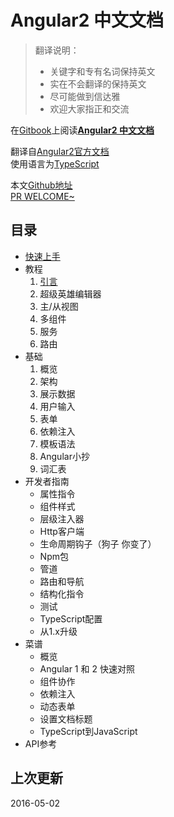# Angular2 中文文档

> 翻译说明：  
> * 关键字和专有名词保持英文
> * 实在不会翻译的保持英文
> * 尽可能做到信达雅
> * 欢迎大家指正和交流

在[Gitbook](https://www.gitbook.com)上阅读[**Angular2 中文文档**](https://emeryao.gitbooks.io/angular2-docs/content/)

翻译自[Angular2官方文档](https://angular.io/docs/ts/latest/)  
使用语言为[TypeScript](http://www.typescriptlang.org/)

本文[Github地址](https://github.com/Emeryao/angular2-docs)  
[PR WELCOME~](https://github.com/Emeryao/angular2-docs/pulls)

## 目录
* [快速上手](./doc/quickstart/readme.md)
* 教程
    1. [引言](./doc/tutorial/introduction/readme.md)
    2. 超级英雄编辑器
    3. 主/从视图
    4. 多组件
    5. 服务
    6. 路由
* 基础
    1. 概览
    2. 架构
    3. 展示数据
    4. 用户输入
    5. 表单
    6. 依赖注入
    7. 模板语法
    8. Angular小抄
    9. 词汇表
* 开发者指南
    * 属性指令
    * 组件样式
    * 层级注入器
    * Http客户端
    * 生命周期钩子（狗子 你变了）
    * Npm包
    * 管道
    * 路由和导航
    * 结构化指令
    * 测试
    * TypeScript配置
    * 从1.x升级
* 菜谱
    * 概览
    * Angular 1 和 2 快速对照
    * 组件协作
    * 依赖注入
    * 动态表单
    * 设置文档标题
    * TypeScript到JavaScript
* API参考

## 上次更新
2016-05-02